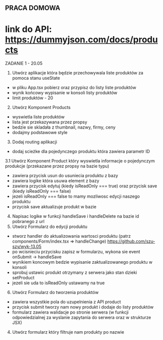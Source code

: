 ## PRACA DOMOWA
# link do API: https://dummyjson.com/docs/products
ZADANIE 1 - 20.05
1. Utwórz aplikacje która będzie przechowywala liste produktów za pomoca stanu useState
- w pliku App.tsx pobierz oraz przypisz do listy liste produktów
- wynik końcowy wypisanie w konsoli listy produktów
- limit produktów - 20
2. Utwórz Komponent Products
- wyswietla liste produktów
- lista jest przekazywana przez propsy
- bedzie sie skladała z thumbnail, nazwy, firmy, ceny
- dodajmy podstawowe style

3. Dodaj routing aplikacji
- dodaj scieżke dla pojedynczego produktu która zawiera parametr ID

3.1 Utwórz Komponent Product który wyswietla informacje o pojedynczym produkcje (przekazane przez propsy na bazie typu)
- zawiera przycisk usun do usuniecia produktu z bazy
- zawiera logike która usuwa element z bazy
- zawiera przycisk edytuj (kiedy isReadOnly === true) oraz przycisk save (kiedy isReadOnly === false)
- jezeli isReadOnly === false to mamy mozliwosc edycji naszego produktu
- przycisk save aktualizuje produkt w bazie

4. Napisac logike w funkcji handleSave i handleDelete na bazie id pobranego z url
5. Utwórz Formularz do edycji produktu 
- stworz handler do aktualizowania wartosci produktu (patrz components/Form/index.tsx => handleChange) https://github.com/szu-szy/wyk-13.05
- po wcisnieciu przycisku zapisz w formularzu, wykona sie event onSubmit -> handleSave
- wynikiem koncowym bedzie wypisanie zaktualizowanego produktu w konsoli
- sprobuj ustawic produkt otrzymany z serwera jako stan dzieki setProduct
- jezeli sie uda to isReadOnly ustawamy na true
6. Utwórz Formularz do tworzenia produktów
- zawiera wszystkie pola do uzupelnienia z API product
- przycisk submit tworzy nam nowy produkt i dodaje do listy produktów
- formularz zawiera walidacje po stronie serwera (w funkcji odpowiedzialnej za wyslanie zapytania do serwera oraz w strukturze JSX)
4. Utwórz formularz który filtruje nam produkty po nazwie
